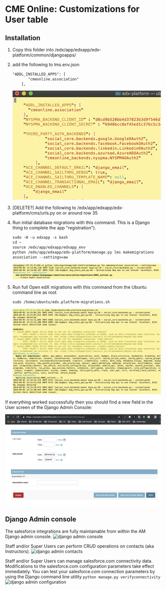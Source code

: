 # CME Online: Customizations for User table


Installation
--------
1. Copy this folder into /edx/app/edxapp/edx-platform/common/djangoapps/

2. add the following to lms.env.json
    ```
    "ADDL_INSTALLED_APPS": [
           "cmeonline.association"
        ],
    ```
    ![lms.env.json configuration](docs/lms.env.json-config.png)

3. [DELETE?] Add the following to /edx/app/edxapp/edx-platform/cms/urls.py on or around row 35

4. Run initial database migrations with this command. This is a Django thing to complete the app "registration").
    ```
    sudo -H -u edxapp -s bash
    cd ~
    source /edx/app/edxapp/edxapp_env
    python /edx/app/edxapp/edx-platform/manage.py lms makemigrations association --settings=aw
    ```
    ![django makemigrations initial](docs/django-makemigrations-initial.png)


4. Run full Open edX migrations with this command from the Ubuntu command line as root
    ```
    sudo /home/ubuntu/edx.platform-migrations.sh
    ```
    ![open edx django migrations](docs/platform-migrations-installation.png)


If everything worked successfully then you should find a new field in the User screen of the Django Admin Console:

![django admin user](docs/django-admin-user.png)


Django Admin console
--------
The salesforce integrations are fully maintainable from within the AM Django admin console.
![django admin console](docs/django_admin_screenshot.png)

Staff and/or Super Users can perform CRUD operations on contacts (aka Instructors).
![django admin contacts](docs/django_admin_contact.png)

Staff and/or Super Users can manage salesforce.com connectivity data. Modifications to the salesforce.com configuration parameters take effect immediately. You can test your salesforce.com connection parameters by using the Django command line utility ```python manage.py verifyconnectivity```
![django admin configuration](docs/django_admin_configuration.png)
